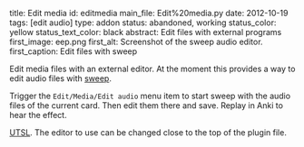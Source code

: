 title: Edit media
id: editmedia
main_file: Edit%20media.py
date: 2012-10-19
tags: [edit audio]
type: addon
status: abandoned, working
status_color: yellow
status_text_color: black
abstract: Edit files with external programs
first_image: eep.png
first_alt: Screenshot of the sweep audio editor.
first_caption: Edit files with sweep

Edit media files with an external editor. At the moment this provides
a way to edit audio files with
[sweep](http://www.metadecks.org/software/sweep/).

Trigger the `Edit/Media/Edit audio` menu item to start sweep with the
audio files of the current card. Then edit them there and save. Replay
in Anki to hear the effect.

[UTSL](http://www.jargon.net/jargonfile/u/UTSL.html). The editor to
use can be changed close to the top of the plugin file.

